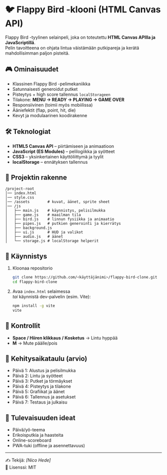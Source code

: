 # 🐦 Flappy Bird -klooni (HTML Canvas API)

Flappy Bird -tyylinen selainpeli, joka on toteutettu **HTML Canvas APIlla ja JavaScriptillä**.  
Pelin tavoitteena on ohjata lintua väistämään putkipareja ja kerätä mahdollisimman paljon pisteitä.  

## 🎮 Ominaisuudet
- Klassinen Flappy Bird -pelimekaniikka  
- Satunnaisesti generoidut putket  
- Pisteytys + high score tallennus `localStorageen`  
- Tilakone: **MENU → READY → PLAYING → GAME OVER**  
- Responsiivinen (toimii myös mobiilissa)  
- Ääniefektit (flap, point, hit, die)  
- Kevyt ja modulaarinen koodirakenne  

## 🛠️ Teknologiat
- **HTML5 Canvas API** – piirtämiseen ja animaatioon  
- **JavaScript (ES Modules)** – pelilogiikka ja syötteet  
- **CSS3** – yksinkertainen käyttöliittymä ja tyylit  
- **localStorage** – ennätyksen tallennus  

## 📂 Projektin rakenne
```
/project-root
│── index.html
│── style.css
│── /assets        # kuvat, äänet, sprite sheet
│── /js
│   ├── main.js    # käynnistys, pelisilmukka
│   ├── game.js    # maailman tila
│   ├── bird.js    # linnun fysiikka ja animaatio
│   ├── pipes.js   # putkien generointi ja kierrätys
│   ├── background.js
│   ├── ui.js      # HUD ja valikot
│   ├── audio.js   # äänet
│   └── storage.js # localStorage helperit
```

## 🚀 Käynnistys
1. Kloonaa repositorio  
   ```bash
   git clone https://github.com/<käyttäjänimi>/flappy-bird-clone.git
   cd flappy-bird-clone
   ```
2. Avaa `index.html` selaimessa  
   *tai* käynnistä dev-palvelin (esim. Vite):  
   ```bash
   npm install -g vite
   vite
   ```

## 🎯 Kontrollit
- **Space / Hiiren klikkaus / Kosketus** → Lintu hyppää  
- **M** → Mute päälle/pois  

## 📅 Kehitysaikataulu (arvio)
- Päivä 1: Alustus ja pelisilmukka  
- Päivä 2: Lintu ja syötteet  
- Päivä 3: Putket ja törmäykset  
- Päivä 4: Pisteytys ja tilakone  
- Päivä 5: Grafiikat ja äänet  
- Päivä 6: Tallennus ja asetukset  
- Päivä 7: Testaus ja julkaisu  

## 🌟 Tulevaisuuden ideat
- Päivä/yö-teema  
- Erikoisputkia ja haasteita  
- Online-scoreboard  
- PWA-tuki (offline ja asennettavuus)  

---

✍️ Tekijä: *[Nico Hede]*  
📜 Lisenssi: MIT
